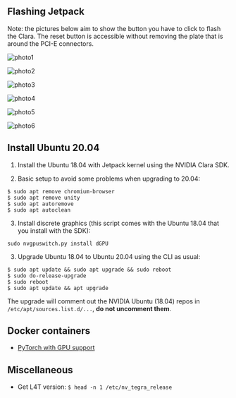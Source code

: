 Flashing Jetpack
----------------

Note: the pictures below aim to show the button you have to click to flash the Clara. The reset button is accessible without removing the plate that is around the PCI-E connectors.

![photo1](https://user-images.githubusercontent.com/3996630/167399938-5545671e-5336-4ad1-a789-3491d13597d4.png)

![photo2](https://user-images.githubusercontent.com/3996630/167399950-2782c21c-b1c9-4544-be77-ba222e4b8c35.png)

![photo3](https://user-images.githubusercontent.com/3996630/167399961-28a2241d-e91b-444b-8752-a5aacc2c4b93.png)

![photo4](https://user-images.githubusercontent.com/3996630/167399979-14e309a7-32cd-4d35-9374-94b38e505fa1.png)

![photo5](https://user-images.githubusercontent.com/3996630/167399997-fee1b3a4-11d7-42df-976f-78b6da45e1b5.png)

![photo6](https://user-images.githubusercontent.com/3996630/167400014-990df518-f514-4664-b34f-4e4026084d86.png)


Install Ubuntu 20.04
--------------------

1. Install the Ubuntu 18.04 with Jetpack kernel using the NVIDIA Clara SDK.

1. Basic setup to avoid some problems when upgrading to 20.04:
```
$ sudo apt remove chromium-browser
$ sudo apt remove unity
$ sudo apt autoremove
$ sudo apt autoclean
```

3. Install discrete graphics (this script comes with the Ubuntu 18.04 that you install with the SDK):
```
sudo nvgpuswitch.py install dGPU
```

3. Upgrade Ubuntu 18.04 to Ubuntu 20.04 using the CLI as usual:
```
$ sudo apt update && sudo apt upgrade && sudo reboot
$ sudo do-release-upgrade
$ sudo reboot
$ sudo apt update && apt upgrade
```

The upgrade will comment out the NVIDIA Ubuntu (18.04) repos in `/etc/apt/sources.list.d/...`, **do not uncomment them**.


Docker containers
-----------------
* [PyTorch with GPU support](https://catalog.ngc.nvidia.com/orgs/nvidia/containers/l4t-pytorch)


Miscellaneous 
-------------
* Get L4T version: `$ head -n 1 /etc/nv_tegra_release`
